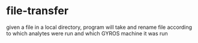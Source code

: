 # file-transfer
given a file in a local directory, program will take and rename file according to which analytes were run and which GYROS machine it was run
